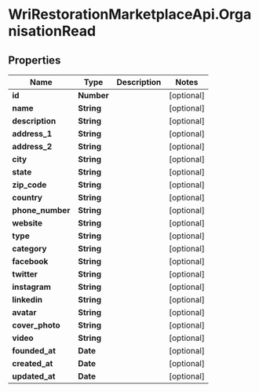 # WriRestorationMarketplaceApi.OrganisationRead

## Properties
Name | Type | Description | Notes
------------ | ------------- | ------------- | -------------
**id** | **Number** |  | [optional] 
**name** | **String** |  | [optional] 
**description** | **String** |  | [optional] 
**address_1** | **String** |  | [optional] 
**address_2** | **String** |  | [optional] 
**city** | **String** |  | [optional] 
**state** | **String** |  | [optional] 
**zip_code** | **String** |  | [optional] 
**country** | **String** |  | [optional] 
**phone_number** | **String** |  | [optional] 
**website** | **String** |  | [optional] 
**type** | **String** |  | [optional] 
**category** | **String** |  | [optional] 
**facebook** | **String** |  | [optional] 
**twitter** | **String** |  | [optional] 
**instagram** | **String** |  | [optional] 
**linkedin** | **String** |  | [optional] 
**avatar** | **String** |  | [optional] 
**cover_photo** | **String** |  | [optional] 
**video** | **String** |  | [optional] 
**founded_at** | **Date** |  | [optional] 
**created_at** | **Date** |  | [optional] 
**updated_at** | **Date** |  | [optional] 


